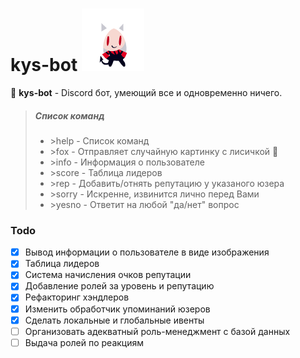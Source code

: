 # kys-bot ![cerber](./assets/cerber.png)

🤖 **kys-bot** - Discord бот, умеющий все и одновременно ничего. 

> ##### Список команд
> - \>help - Список команд
> - \>fox - Отправляет случайную картинку с лисичкой 🦊 
> - \>info - Информация о пользователе
> - \>score - Таблица лидеров
> - \>rep - Добавить/отнять репутацию у указаного юзера
> - \>sorry - Искренне, извинится лично перед Вами 
> - \>yesno - Ответит на любой "да/нет" вопрос
     
### Todo
- [x] Вывод информации о пользователе в виде изображения
- [x] Таблица лидеров 
- [x] Система начисления очков репутации
- [x] Добавление ролей за уровень и репутацию
- [x] Рефакторинг хэндлеров
- [x] Изменить обработчик упоминаний юзеров
- [x] Сделать локальные и глобальные ивенты
- [ ] Организовать адекватный роль-менеджмент с базой данных
- [ ] Выдача ролей по реакциям